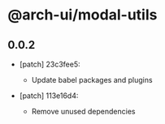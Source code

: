 # @arch-ui/modal-utils

## 0.0.2
- [patch] 23c3fee5:

  - Update babel packages and plugins

- [patch] 113e16d4:

  - Remove unused dependencies
